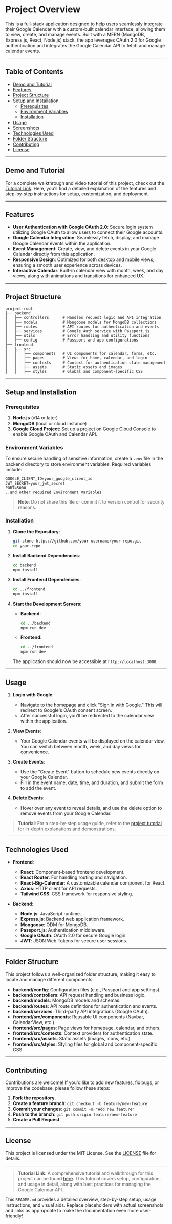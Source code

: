 # **Project Overview**

This is a full-stack application designed to help users seamlessly integrate their Google Calendar with a custom-built calendar interface, allowing them to view, create, and manage events. Built with a MERN (MongoDB, Express.js, React, Node.js) stack, the app leverages OAuth 2.0 for Google authentication and integrates the Google Calendar API to fetch and manage calendar events.

---

## **Table of Contents**

- [Demo and Tutorial](#demo-and-tutorial)
- [Features](#features)
- [Project Structure](#project-structure)
- [Setup and Installation](#setup-and-installation)
  - [Prerequisites](#prerequisites)
  - [Environment Variables](#environment-variables)
  - [Installation](#installation)
- [Usage](#usage)
- [Screenshots](#screenshots)
- [Technologies Used](#technologies-used)
- [Folder Structure](#folder-structure)
- [Contributing](#contributing)
- [License](#license)

---

## **Demo and Tutorial**

For a complete walkthrough and video tutorial of this project, check out the [Tutorial Link](https://youtu.be/3Y-bAbWuBXQ). Here, you’ll find a detailed explanation of the features and step-by-step instructions for setup, customization, and deployment.

---

## **Features**

- **User Authentication with Google OAuth 2.0**: Secure login system utilizing Google OAuth to allow users to connect their Google accounts.
- **Google Calendar Integration**: Seamlessly fetch, display, and manage Google Calendar events within the application.
- **Event Management**: Create, view, and delete events in your Google Calendar directly from this application.
- **Responsive Design**: Optimized for both desktop and mobile views, ensuring a smooth user experience across devices.
- **Interactive Calendar**: Built-in calendar view with month, week, and day views, along with animations and transitions for enhanced UX.
  
---

## **Project Structure**

```
project-root
├── backend
│   ├── controllers      # Handles request logic and API integration
│   ├── models           # Mongoose models for MongoDB collections
│   ├── routes           # API routes for authentication and events
│   ├── services         # Google Auth service with Passport.js
│   ├── utils            # Error handling and utility functions
│   ├── config           # Passport and app configurations
├── frontend
│   ├── src
│   │   ├── components   # UI components for calendar, forms, etc.
│   │   ├── pages        # Views for home, calendar, and login
│   │   ├── contexts     # Context for authentication state management
│   │   ├── assets       # Static assets and images
│   │   ├── styles       # Global and component-specific CSS
```

---

## **Setup and Installation**

### **Prerequisites**

1. **Node.js** (v14 or later)
2. **MongoDB** (local or cloud instance)
3. **Google Cloud Project**: Set up a project on Google Cloud Console to enable Google OAuth and Calendar API.

### **Environment Variables**

To ensure secure handling of sensitive information, create a `.env` file in the backend directory to store environment variables. Required variables include:

```plaintext
GOOGLE_CLIENT_ID=your_google_client_id
JWT_SECRET=your_jwt_secret
PORT=5000
..and other required Environment Variables
```

> **Note**: Do not share this file or commit it to version control for security reasons.

### **Installation**

1. **Clone the Repository**:
   ```bash
   git clone https://github.com/your-username/your-repo.git
   cd your-repo
   ```

2. **Install Backend Dependencies**:
   ```bash
   cd backend
   npm install
   ```

3. **Install Frontend Dependencies**:
   ```bash
   cd ../frontend
   npm install
   ```

4. **Start the Development Servers**:

   - **Backend**:
     ```bash
     cd ../backend
     npm run dev
     ```

   - **Frontend**:
     ```bash
     cd ../frontend
     npm run dev
     ```

   The application should now be accessible at `http://localhost:3000`.

---

## **Usage**

1. **Login with Google**:
   - Navigate to the homepage and click "Sign in with Google." This will redirect to Google's OAuth consent screen.
   - After successful login, you’ll be redirected to the calendar view within the application.

2. **View Events**:
   - Your Google Calendar events will be displayed on the calendar view. You can switch between month, week, and day views for convenience.

3. **Create Events**:
   - Use the "Create Event" button to schedule new events directly on your Google Calendar.
   - Fill in the event name, date, time, and duration, and submit the form to add the event.

4. **Delete Events**:
   - Hover over any event to reveal details, and use the delete option to remove events from your Google Calendar.

> **Tutorial**: For a step-by-step usage guide, refer to the [project tutorial](#) for in-depth explanations and demonstrations.

---

## **Technologies Used**

- **Frontend**:
  - **React**: Component-based frontend development.
  - **React Router**: For handling routing and navigation.
  - **React-Big-Calendar**: A customizable calendar component for React.
  - **Axios**: HTTP client for API requests.
  - **Tailwind CSS**: CSS framework for responsive styling.

- **Backend**:
  - **Node.js**: JavaScript runtime.
  - **Express.js**: Backend web application framework.
  - **Mongoose**: ODM for MongoDB.
  - **Passport.js**: Authentication middleware.
  - **Google OAuth**: OAuth 2.0 for secure Google login.
  - **JWT**: JSON Web Tokens for secure user sessions.

---

## **Folder Structure**

This project follows a well-organized folder structure, making it easy to locate and manage different components.

- **backend/config**: Configuration files (e.g., Passport and app settings).
- **backend/controllers**: API request handling and business logic.
- **backend/models**: MongoDB models and schemas.
- **backend/routes**: API route definitions for authentication and events.
- **backend/services**: Third-party API integrations (Google OAuth).
- **frontend/src/components**: Reusable UI components (Navbar, CalendarView, etc.).
- **frontend/src/pages**: Page views for homepage, calendar, and others.
- **frontend/src/contexts**: Context providers for authentication state.
- **frontend/src/assets**: Static assets (images, icons, etc.).
- **frontend/src/styles**: Styling files for global and component-specific CSS.

---

## **Contributing**

Contributions are welcome! If you'd like to add new features, fix bugs, or improve the codebase, please follow these steps:

1. **Fork the repository**.
2. **Create a feature branch**: `git checkout -b feature/new-feature`
3. **Commit your changes**: `git commit -m "Add new feature"`
4. **Push to the branch**: `git push origin feature/new-feature`
5. **Create a Pull Request**.

---

## **License**

This project is licensed under the MIT License. See the [LICENSE](./LICENSE) file for details.

---

> **Tutorial Link**: A comprehensive tutorial and walkthrough for this project can be found [here](#). This tutorial covers setup, configuration, and usage in detail, along with best practices for managing the Google Calendar API.

This `README.md` provides a detailed overview, step-by-step setup, usage instructions, and visual aids. Replace placeholders with actual screenshots and links as appropriate to make the documentation even more user-friendly!
